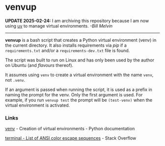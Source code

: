 # venvup

**UPDATE 2025-02-24:** I am archiving this repository because I am now using [uv](https://github.com/astral-sh/uv#readme) to manage virtual environments. *-Bill Melvin*

---

**venvup** is a bash script that creates a Python virtual environment (venv) in the current directory. It also installs requirements via *pip* if a `requirements.txt` and/or a `requirements-dev.txt` file is found.

The script was built to run on Linux and has only been used by the author on Ubuntu (and *flavours* thereof).

It assumes using `venv` to create a virtual environment with the name `venv`, not `.venv`.

If an argument is passed when running the script, it is used as a prefix in naming the prompt for the venv. Only the first argument is used. For example, if you run `venvup test` the prompt will be `(test-venv)` when the virtual environment is activated.

### Links

[venv](https://docs.python.org/3/library/venv.html) - Creation of virtual environments - Python documentation

[terminal - List of ANSI color escape sequences](https://stackoverflow.com/questions/4842424/list-of-ansi-color-escape-sequences) - Stack Overflow
